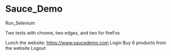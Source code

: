 # Sauce_Demo
Run_Selenium


Two tests with chrome, two edges, and two for fireFox

Lunch the website: https://www.saucedemo.com
Login
Buy 6 products from the website
Logout


